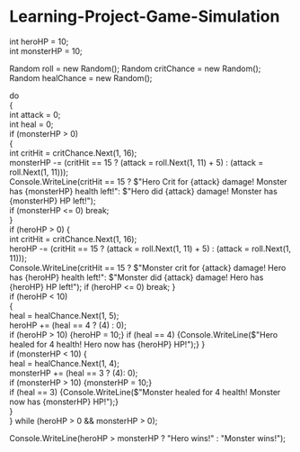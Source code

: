 # Learning-Project-Game-Simulation
int heroHP = 10;    
int monsterHP = 10; 

Random roll = new Random(); 
Random critChance = new Random();   
Random healChance = new Random();   

do  
{   
int attack = 0;     
int heal = 0;      
    if (monsterHP > 0)  
        {   
            int critHit = critChance.Next(1, 16);   
            monsterHP -= (critHit == 15 ? (attack = roll.Next(1, 11) + 5) : (attack = roll.Next(1, 11)));   
            Console.WriteLine(critHit == 15 ? $"Hero Crit for {attack} damage! Monster has {monsterHP} health left!": $"Hero did {attack} damage! Monster has {monsterHP} HP left!");   
            if (monsterHP <= 0) break;  
        }   
    if (heroHP > 0) 
        {   
            int critHit = critChance.Next(1, 16);   
            heroHP -= (critHit == 15 ? (attack = roll.Next(1, 11) + 5) : (attack = roll.Next(1, 11)));  
            Console.WriteLine(critHit == 15 ? $"Monster crit for {attack} damage! Hero has {heroHP} health left!": $"Monster did {attack} damage! Hero has {heroHP} HP left!"); 
            if (heroHP <= 0) break; 
        }   
    if (heroHP < 10)    
    {   
        heal = healChance.Next(1, 5);   
        heroHP += (heal == 4 ? (4) : 0);    
        if (heroHP > 10) {heroHP = 10;} 
        if (heal == 4) {Console.WriteLine($"Hero healed for 4 health! Hero now has {heroHP} HP!");} 
    }   
    if (monsterHP < 10) 
    {   
        heal = healChance.Next(1, 4);   
        monsterHP += (heal == 3 ? (4): 0);  
        if (monsterHP > 10) {monsterHP = 10;}   
        if (heal == 3) {Console.WriteLine($"Monster healed for 4 health! Monster now has {monsterHP} HP!");}    
    }   
} while (heroHP > 0 && monsterHP > 0);  

 Console.WriteLine(heroHP > monsterHP ? "Hero wins!" : "Monster wins!");
